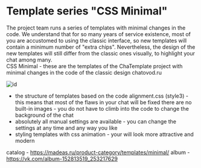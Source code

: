 # Template series "CSS Minimal"

The project team runs a series of templates with minimal changes in the code. We understand that for so many years of service existence, most of you are accustomed to using the classic interface, so new templates will contain a minimum number of "extra chips". Nevertheless, the design of the new templates will still differ from the classic ones visually, to highlight your chat among many.  
CSS Minimal - these are the templates of the ChaTemplate project with minimal changes in the code of the classic design chatovod.ru

![id]

* the structure of templates based on the code alignment.css (style3) - this means that most of the flaws in your chat will be fixed
there are no built-in images - you do not have to climb into the code to change the background of the chat
* absolutely all manual settings are available - you can change the settings at any time and any way you like
* styling templates with css animation - your will look more attractive and modern

catalog - https://madeas.ru/product-category/templates/minimal/
album - https://vk.com/album-152813519_253217629

[id]: https://pp.userapi.com/c845221/v845221469/1db17/9m8wa7SgI4I.jpg "ChaTemplate - CSS для Chatovod"
